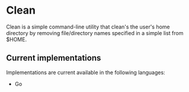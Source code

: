 # Clean
Clean is a simple command-line utility that clean's the user's home directory by removing file/directory names specified in a simple list from $HOME.

## Current implementations
Implementations are current available in the following languages:
- Go
